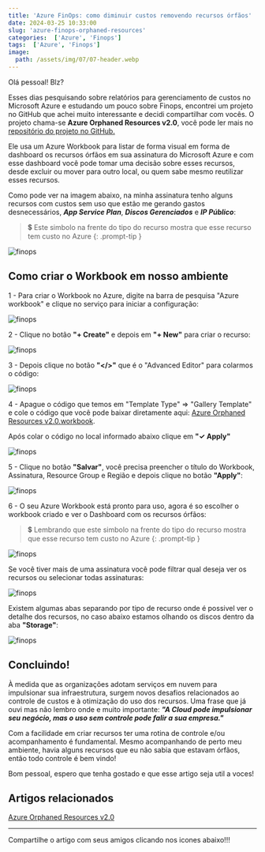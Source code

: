```yaml
---
title: 'Azure FinOps: como diminuir custos removendo recursos órfãos'
date: 2024-03-25 10:33:00
slug: 'azure-finops-orphaned-resources'
categories:  ['Azure', 'Finops']
tags:  ['Azure', 'Finops']
image:
  path: /assets/img/07/07-header.webp
---
```


Olá pessoal! Blz?

Esses dias pesquisando sobre relatórios para gerenciamento de custos no Microsoft Azure e estudando um pouco sobre Finops, encontrei um projeto no GitHub que achei muito interessante e decidi compartilhar com vocês. O projeto chama-se **Azure Orphaned Resources v2.0**, você pode ler mais no <a href="https://github.com/dolevshor/azure-orphan-resources" target="_blank">repositório do projeto no GitHub.</a> 

Ele usa um Azure Workbook para listar de forma visual em forma de dashboard os recursos órfãos em sua assinatura do Microsoft Azure e com esse dashboard você pode tomar uma decisão sobre esses recursos, desde excluir ou mover para outro local, ou quem sabe mesmo reutilizar esses recursos.

Como pode ver na imagem abaixo, na minha assinatura  tenho alguns recursos com custos sem uso que estão me gerando gastos desnecessários, ***App Service Plan***, ***Discos Gerenciados*** e ***IP Público***:

> 💲 Este simbolo na frente do tipo do recurso  mostra que esse recurso tem custo no Azure
{: .prompt-tip }

![finops](/assets/img/07/01.png)

## Como criar o Workbook em nosso ambiente

1 - Para criar o Workbook no Azure, digite na barra de pesquisa "Azure workbook" e clique no serviço para iniciar a configuração:

![finops](/assets/img/07/02.png)

2 - Clique no botão **"+ Create"** e depois em **"+ New"** para criar o recurso:

![finops](/assets/img/07/03.png)

3 - Depois clique no botão  **"</>"** que é o "Advanced Editor" para colarmos o código:

![finops](/assets/img/07/04.png)

4 - Apague o código que temos em "Template Type" => "Gallery Template" e cole o código que você pode baixar diretamente aqui: <a href="/assets/img/07/Azure_Orphaned_Resources_v2.0.workbook" target="_blank">Azure Orphaned Resources v2.0.workbook</a>.

Após colar o código no local informado abaixo clique em **"✓  Apply"**

![finops](/assets/img/07/05.png)

5 - Clique no botão **"Salvar"**, você precisa preencher o título do Workbook, Assinatura, Resource Group e Região e depois clique no botão **"Apply"**:

![finops](/assets/img/07/06.png)

6 - O seu Azure Workbook está pronto para uso, agora é so escolher o workbook criado e ver o Dashboard com os recursos órfãos:

> 💲 Lembrando que este simbolo na frente do tipo do recurso mostra que esse recurso tem custo no Azure
{: .prompt-tip }

![finops](/assets/img/07/09.PNG)

Se você tiver mais de uma assinatura você pode filtrar qual deseja ver os recursos ou selecionar todas assinaturas:

![finops](/assets/img/07/07.png)

Existem algumas abas separando por tipo de recurso onde é possivel ver o detalhe dos recursos, no caso abaixo estamos olhando os discos dentro da aba **"Storage"**:

![finops](/assets/img/07/08.png)

## Concluindo!

À medida que as organizações adotam serviços em nuvem para impulsionar sua infraestrutura, surgem novos desafios relacionados ao controle de custos e à otimização do uso dos recursos. Uma frase que já ouvi mas não lembro onde e muito importante: ***"A Cloud pode impulsionar seu negócio, mas o uso sem controle pode falir a sua empresa."***

Com a facilidade em criar recursos ter uma rotina de controle e/ou acompanhamento é fundamental. Mesmo acompanhando de perto meu ambiente, havia alguns recursos que eu não sabia que estavam órfãos, então todo controle é bem vindo!

Bom pessoal, espero que tenha gostado e que esse artigo seja util a voces!

## Artigos relacionados

<a href="https://github.com/dolevshor/azure-orphan-resources" target="_blank">Azure Orphaned Resources v2.0</a> 

<hr>

Compartilhe o artigo com seus amigos clicando nos icones abaixo!!!